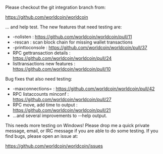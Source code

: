 Please checkout the git integration branch from:

https://github.com/worldcoin/worldcoin

... and help test.  The new features that need testing are:

* -nolisten : https://github.com/worldcoin/worldcoin/pull/11
* -rescan : scan block chain for missing wallet transactions
* -printtoconsole : https://github.com/worldcoin/worldcoin/pull/37
* RPC gettransaction details : https://github.com/worldcoin/worldcoin/pull/24
* listtransactions new features : https://github.com/worldcoin/worldcoin/pull/10

Bug fixes that also need testing:

* -maxconnections= : https://github.com/worldcoin/worldcoin/pull/42
* RPC listaccounts minconf : https://github.com/worldcoin/worldcoin/pull/27
* RPC move, add time to output : https://github.com/worldcoin/worldcoin/pull/21
* ...and several improvements to --help output.

This needs more testing on Windows!  Please drop me a quick private message, email, or IRC message if you are able to do some testing.  If you find bugs, please open an issue at:

https://github.com/worldcoin/worldcoin/issues
